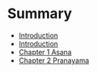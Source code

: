 # Summary

* [Introduction](README.md)
* [Introduction](Introduction.md)
* [Chapter 1 Asana](chapter_1_asana/Asana.md)
* [Chapter 2 Pranayama](chapter_2_pranayama/Pranayama.md)

